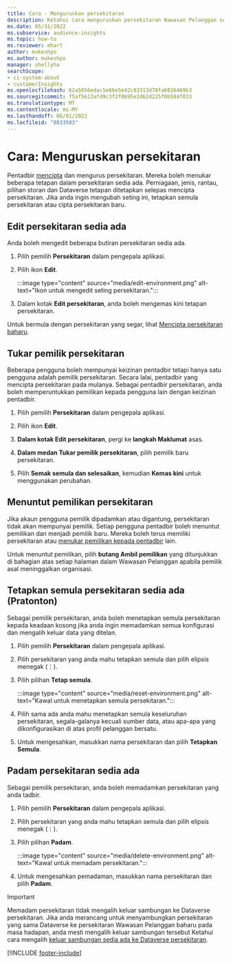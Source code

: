 ```yaml
---
title: Cara - Menguruskan persekitaran
description: Ketahui cara menguruskan persekitaran Wawasan Pelanggan sedia ada sebagai pentadbir."
ms.date: 05/31/2022
ms.subservice: audience-insights
ms.topic: how-to
ms.reviewer: mhart
author: mukeshpo
ms.author: mukeshpo
manager: shellyha
searchScope:
- ci-system-about
- customerInsights
ms.openlocfilehash: 62a5856edac5e66e5e42c93313d78fa6826469b3
ms.sourcegitcommit: f5af5613afd9c3f2f0695e2d62d225f0b504f033
ms.translationtype: MT
ms.contentlocale: ms-MY
ms.lasthandoff: 06/01/2022
ms.locfileid: "8833503"
---
```

# <a name="how-to-manage-environments"></a>Cara: Menguruskan persekitaran

Pentadbir [mencipta](create-environment.md) dan mengurus persekitaran. Mereka boleh menukar beberapa tetapan dalam persekitaran sedia ada. Perniagaan, jenis, rantau, pilihan storan dan Dataverse tetapan ditetapkan selepas mencipta persekitaran. Jika anda ingin mengubah seting ini, tetapkan semula persekitaran atau cipta persekitaran baru.

## <a name="edit-an-existing-environment"></a>Edit persekitaran sedia ada

Anda boleh mengedit beberapa butiran persekitaran sedia ada.

1. Pilih pemilih **Persekitaran** dalam pengepala aplikasi.

1. Pilih ikon **Edit**.

   :::image type="content" source="media/edit-environment.png" alt-text="Ikon untuk mengedit seting persekitaran.":::

1. Dalam kotak **Edit persekitaran**, anda boleh mengemas kini tetapan persekitaran.

Untuk bermula dengan persekitaran yang segar, lihat [Mencipta persekitaran baharu](create-environment.md).

## <a name="change-the-owner-of-an-environment"></a>Tukar pemilik persekitaran

Beberapa pengguna boleh mempunyai keizinan pentadbir tetapi hanya satu pengguna adalah pemilik persekitaran. Secara lalai, pentadbir yang mencipta persekitaran pada mulanya. Sebagai pentadbir persekitaran, anda boleh memperuntukkan pemilikan kepada pengguna lain dengan keizinan pentadbir.

1. Pilih pemilih **Persekitaran** dalam pengepala aplikasi.

1. Pilih ikon **Edit**.

1. **Dalam kotak Edit persekitaran**, pergi ke **langkah Maklumat** asas.

1. **Dalam medan Tukar pemilik persekitaran**, pilih pemilik baru persekitaran.  

1. Pilih **Semak semula dan selesaikan**, kemudian **Kemas kini** untuk menggunakan perubahan.

## <a name="claim-ownership-of-an-environment"></a>Menuntut pemilikan persekitaran

Jika akaun pengguna pemilik dipadamkan atau digantung, persekitaran tidak akan mempunyai pemilik. Setiap pengguna pentadbir boleh menuntut pemilikan dan menjadi pemilik baru. Mereka boleh terus memiliki persekitaran atau [menukar pemilikan kepada pentadbir](#change-the-owner-of-an-environment) lain.

Untuk menuntut pemilikan, pilih **butang Ambil pemilikan** yang ditunjukkan di bahagian atas setiap halaman dalam Wawasan Pelanggan apabila pemilik asal meninggalkan organisasi.

## <a name="reset-an-existing-environment-preview"></a>Tetapkan semula persekitaran sedia ada (Pratonton)

Sebagai pemilik persekitaran, anda boleh menetapkan semula persekitaran kepada keadaan kosong jika anda ingin memadamkan semua konfigurasi dan mengalih keluar data yang ditelan.

1. Pilih pemilih **Persekitaran** dalam pengepala aplikasi.

1. Pilih persekitaran yang anda mahu tetapkan semula dan pilih elipsis menegak (&vellip;).

1. Pilih pilihan **Tetap semula**.

   :::image type="content" source="media/reset-environment.png" alt-text="Kawal untuk menetapkan semula persekitaran.":::

1. Pilih sama ada anda mahu menetapkan semula keseluruhan persekitaran, segala-galanya kecuali sumber data, atau apa-apa yang dikonfigurasikan di atas profil pelanggan bersatu.

1. Untuk mengesahkan, masukkan nama persekitaran dan pilih **Tetapkan Semula**.

## <a name="delete-an-existing-environment"></a>Padam persekitaran sedia ada

Sebagai pemilik persekitaran, anda boleh memadamkan persekitaran yang anda tadbir.

1. Pilih pemilih **Persekitaran** dalam pengepala aplikasi.

1. Pilih persekitaran yang anda mahu tetapkan semula dan pilih elipsis menegak (&vellip;). 

1. Pilih pilihan **Padam**.

   :::image type="content" source="media/delete-environment.png" alt-text="Kawal untuk memadam persekitaran.":::

1. Untuk mengesahkan pemadaman, masukkan nama persekitaran dan pilih **Padam**.

> [!IMPORTANT]
> Memadam persekitaran tidak mengalih keluar sambungan ke Dataverse persekitaran. Jika anda merancang untuk menyambungkan persekitaran yang sama Dataverse ke persekitaran Wawasan Pelanggan baharu pada masa hadapan, anda mesti mengalih keluar sambungan tersebut Ketahui cara mengalih [keluar sambungan sedia ada ke Dataverse persekitaran](customer-insights-dataverse.md#remove-an-existing-connection-to-a-dataverse-environment).

[!INCLUDE [footer-include](includes/footer-banner.md)]
